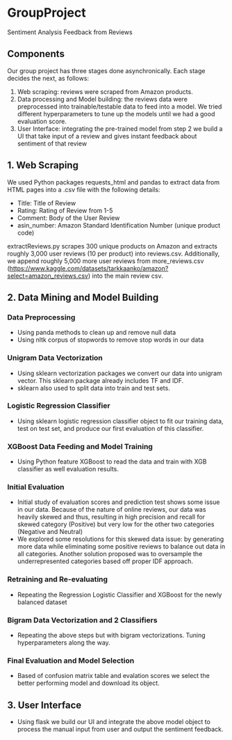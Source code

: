 # GroupProject

Sentiment Analysis Feedback from Reviews

## Components

Our group project has three stages done asynchronically. Each stage decides the next, as follows:
1. Web scraping: reviews were scraped from Amazon products.
2. Data processing and Model building: the reviews data were preprocessed into trainable/testable data to feed into a model. We tried different hyperparameters to tune up the models until we had a good evaluation score.
3. User Interface: integrating the pre-trained model from step 2 we build a UI that take input of a review and gives instant feedback about sentiment of that review

## 1. Web Scraping

We used Python packages requests_html and pandas to extract data from HTML pages into a .csv file with the following details:

- Title: Title of Review
- Rating: Rating of Review from 1-5
- Comment: Body of the User Review
- asin_number: Amazon Standard Identification Number (unique product code)

extractReviews.py scrapes 300 unique products on Amazon and extracts roughly 3,000 user reviews (10 per product) into reviews.csv. Additionally, we append roughly 5,000 more user reviews from more_reviews.csv (https://www.kaggle.com/datasets/tarkkaanko/amazon?select=amazon_reviews.csv) into the main review csv. 

## 2. Data Mining and Model Building

### Data Preprocessing
- Using panda methods to clean up and remove null data
- Using nltk corpus of stopwords to remove stop words in our data

### Unigram Data Vectorization
- Using sklearn vectorization packages we convert our data into unigram vector. This sklearn package already includes TF and IDF.
- sklearn also used to split data into train and test sets.

### Logistic Regression Classifier
- Using sklearn logistic regression classifier object to fit our training data, test on test set, and produce our first evaluation of this classifier.

### XGBoost Data Feeding and Model Training
- Using Python feature XGBoost to read the data and train with XGB classifier as well evaluation results.

### Initial Evaluation
- Initial study of evaluation scores and prediction test shows some issue in our data. Because of the nature of online reviews, our data was heavily skewed and thus, resulting in high precision and recall for skewed category (Positive) but very low for the other two categories (Negative and Neutral)
- We explored some resolutions for this skewed data issue: by generating more data while eliminating some positive reviews to balance out data in all categories. Another solution proposed was to oversample the underrepresented categories based off proper IDF approach.

### Retraining and Re-evaluating
- Repeating the Regression Logistic Classifier and XGBoost for the newly balanced dataset

### Bigram Data Vectorization and 2 Classifiers
- Repeating the above steps but with bigram vectorizations. Tuning hyperparameters along the way.

### Final Evaluation and Model Selection
- Based of confusion matrix table and evalation scores we select the better performing model and download its object.

## 3. User Interface
- Using flask we build our UI and integrate the above model object to process the manual input from user and output the sentiment feedback.


